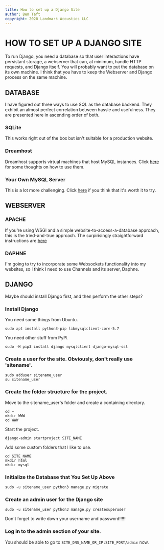 ```yaml
---
title: How to set up a Django Site
author: Ben Taft
copyright: 2020 Landmark Acoustics LLC
---
```


# HOW TO SET UP A DJANGO SITE
To run Django, you need a database so that user interactions have persistant
storage, a webserver that can, at minimum, handle HTTP requests, and Django
itself. You will probably want to put the database on its own machine. I think
that you have to keep the Webserver and Django process on the same machine.

## DATABASE
I have figured out three ways to use SQL as the database backend. They exhibit
an almost perfect correlation between hassle and usefulness. They are presented
here in ascending order of both.

### SQLite
This works right out of the box but isn't suitable for a production website.

### Dreamhost
Dreamhost supports virtual machines that host MySQL instances. Click
[here](./sql/dreamhost.md) for some thoughts on how to use them.

### Your Own MySQL Server
This is a lot more challenging. Click [here](./sql/own_server.md) if you
think that it's worth it to try.

## WEBSERVER
### APACHE
If you're using WSGI and a simple website-to-access-a-database approach, this
is the tried-and-true approach. The surpirisingly straightforward instructions
are [here](./webserver.md)

### DAPHNE
I'm going to try to incorporate some Websockets functionality into my websites,
so I think I need to use Channels and its server, Daphne.

## DJANGO
Maybe should install Django first, and then perform the other steps?

### Install Django

You need some things from Ubuntu.
```{console}
sudo apt install python3-pip libmysqlclient-core-5.7
```
You need other stuff from PyPl.
```{console}
sudo -H pip3 install django mysqlclient django-mysql-ssl
```

### Create a user for the site. Obviously, don't really use 'sitename'.

```{console}
sudo adduser sitename_user
su sitename_user
```

### Create the folder structure for the project.

Move to the sitename_user's folder and create a containing directory.
```{console}
cd ~
mkdir WWW
cd WWW
```
Start the project.
```{console}
django-admin startproject SITE_NAME
```
Add some custom folders that I like to use.
```{console}
cd SITE_NAME
mkdir html
mkdir mysql
```

### Initialize the Database that You Set Up Above

```{console}
sudo -u sitename_user python3 manage.py migrate
```

### Create an admin user for the Django site

```{console}
sudo -u sitename_user python3 manage.py createsuperuser
```
Don't forget to write down your username and password!!!!!

### Log in to the admin section of your site.
You should be able to go to `SITE_DNS_NAME_OR_IP:SITE_PORT/admin` now.
